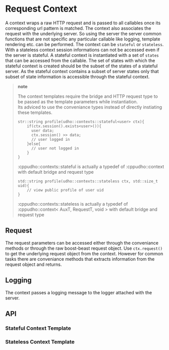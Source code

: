 Request Context
===============

A context wraps a raw HTTP request and is passed to all callables once its corresponding url pattern is matched. The context also associates the request with the underlying server. So using the server the server common functions that are not specific any particular callable like logging, template rendering etc. can be performed. The context can be `stateful` or `stateless`. With a stateless context session informations can not be accessed even if the server is stateful. A stateful context is instantiated with a set of `states` that can be accessed from the callable. The set of states with which the stateful context is created should be the subset of the states of a stateful server. As the stateful context contains a subset of server states only that subset of state information is accessible through the stateful context.

> **note**
>
> The context templates require the bridge and HTTP request type to be passed as the template parameters while instantiation.  
> Its adviced to use the conveniance types instead of directly instiating these templates.
>
> ``` {.sourceCode .cpp}
> str::string profile(udho::contexts::stateful<user> ctx){
>     if(ctx.session().exists<user>()){
>       user data;
>       ctx.session() >> data;
>       // user logged in
>     }else{
>       // user not logged in
>     }
> }
> ```
>
> :cppudho::contexts::stateful is actually a typedef of :cppudho::context with default bridge and request type
>
> ``` {.sourceCode .cpp}
> std::string profile(udho::contexts::stateless ctx, std::size_t uid){
>     // view public profile of user uid
> }
> ```
>
> :cppudho::contexts::stateless is actually a typedef of :cppudho::context\< AuxT, RequestT, void \> with default bridge and request type

Request
-------

The request parameters can be accessed either through the conveniance methods or through the raw boost-beast request object. Use `ctx.request()` to get the underlying request object from the context. However for common tasks there are conveniance methods that extracts information from the request object and returns.

Logging
-------

The context passes a logging message to the logger attached with the server.

API
---

### Stateful Context Template

### Stateless Context Template
